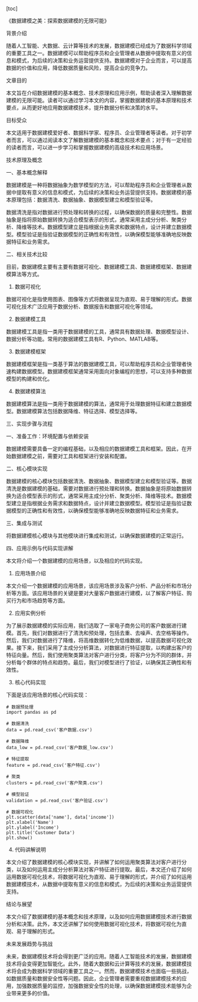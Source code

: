 
[toc]                    
                
                
《数据建模之美：探索数据建模的无限可能》

背景介绍

随着人工智能、大数据、云计算等技术的发展，数据建模已经成为了数据科学领域的重要工具之一。数据建模可以帮助程序员和企业管理者从数据中提取有意义的信息和模式，为后续的决策和业务运营提供支持。数据建模对于企业而言，可以提高数据的价值和应用，降低数据质量和风险，提高企业的竞争力。

文章目的

本文旨在介绍数据建模的基本概念、技术原理和应用示例，帮助读者深入理解数据建模的无限可能。读者可以通过学习本文的内容，掌握数据建模的基本原理和技术要点，从而更好地应用数据建模技术，提升数据分析和决策的水平。

目标受众

本文适用于数据建模爱好者、数据科学家、程序员、企业管理者等读者。对于初学者而言，可以通过阅读本文了解数据建模的基本概念和技术要点；对于有一定经验的读者而言，可以进一步学习和掌握数据建模的高级技术和应用场景。

技术原理及概念

一、基本概念解释

数据建模是一种将数据抽象为数学模型的方法，可以帮助程序员和企业管理者从数据中提取有意义的信息和模式，为后续的决策和业务运营提供支持。数据建模的基本原理包括：数据清洗、数据抽象、数据模型建立和模型验证等。

数据清洗是指对数据进行预处理和转换的过程，以确保数据的质量和完整性。数据抽象是指将原始数据转换为适合模型表示的形式，通常采用主成分分析、聚类分析、降维等技术。数据模型建立是指根据业务需求和数据特点，设计并建立数据模型。模型验证是指验证数据模型的正确性和有效性，以确保模型能够准确地反映数据特征和业务需求。

二、相关技术比较

目前，数据建模主要有主要有数据可视化、数据建模工具、数据建模框架、数据建模算法等方式。

1. 数据可视化

数据可视化是指使用图表、图像等方式将数据呈现为直观、易于理解的形式。数据可视化技术广泛应用于数据分析、数据报告和数据可视化等领域。

2. 数据建模工具

数据建模工具是指一类用于数据建模的工具，通常具有数据处理、数据模型设计、数据分析等功能。常用的数据建模工具有R、Python、MATLAB等。

3. 数据建模框架

数据建模框架是指一类基于算法的数据建模工具，可以帮助程序员和企业管理者快速构建数据模型。数据建模框架通常采用面向对象编程的思想，可以支持多种数据模型的构建和优化。

4. 数据建模算法

数据建模算法是指一类用于数据建模的算法，通常用于处理数据特征和建立数据模型。数据建模算法包括数据降维、特征选择、模型选择等。

三、实现步骤与流程

一、准备工作：环境配置与依赖安装

数据建模需要具备一定的编程基础，以及相应的数据建模工具和框架。因此，在开始数据建模之前，需要对工具和框架进行安装和配置。

二、核心模块实现

数据建模的核心模块包括数据清洗、数据抽象、数据模型建立和模型验证等。数据清洗是数据建模的基础，需要对数据进行预处理和转换。数据抽象是将原始数据转换为适合模型表示的形式，通常采用主成分分析、聚类分析、降维等技术。数据模型建立是指根据业务需求和数据特点，设计并建立数据模型。模型验证是指验证数据模型的正确性和有效性，以确保模型能够准确地反映数据特征和业务需求。

三、集成与测试

将数据建模核心模块与其他模块进行集成和测试，以确保数据建模的正常运行。

四、应用示例与代码实现讲解

本文将介绍一个数据建模的应用场景，以及相应的代码实现。

1. 应用场景介绍

本文介绍一个数据建模的应用场景，该应用场景涉及客户分析、产品分析和市场分析等方面。该应用场景的关键是要对大量客户数据进行建模，以了解客户特征、购买行为和市场趋势等方面。

2. 应用实例分析

为了展示数据建模的实际应用，我们选取了一家电子商务公司的客户数据进行建模。首先，我们对数据进行了清洗和预处理，包括去重、去噪声、去空格等操作。然后，我们对数据进行了降维，将高维数据转化为低维数据，以提高数据可视化效果。接下来，我们采用了主成分分析算法，对数据进行特征提取，以构建出客户的特征向量。然后，我们使用聚类算法对客户进行分类，将客户分为不同的群体，并分析每个群体的特点和趋势。最后，我们对模型进行了验证，以确保其正确性和有效性。

3. 核心代码实现

下面是该应用场景的核心代码实现：

```
# 数据预处理
import pandas as pd

# 数据清洗
data = pd.read_csv('客户数据.csv')

# 数据降维
data_low = pd.read_csv('客户数据_low.csv')

# 特征提取
feature = pd.read_csv('客户特征.csv')

# 聚类
clusters = pd.read_csv('客户聚类.csv')

# 模型验证
validation = pd.read_csv('客户验证.csv')

# 数据可视化
plt.scatter(data['name'], data['income'])
plt.xlabel('Name')
plt.ylabel('Income')
plt.title('Customer Data')
plt.show()
```

4. 代码讲解说明

本文介绍了数据建模的核心模块实现，并讲解了如何运用聚类算法对客户进行分类，以及如何运用主成分分析算法对客户特征进行提取。最后，本文还介绍了如何运用数据可视化技术，将数据可视化为直观、易于理解的形式，并介绍了如何运用数据建模技术，从数据中提取有意义的信息和模式，为后续的决策和业务运营提供支持。

结论与展望

本文介绍了数据建模的基本概念和技术原理，以及如何应用数据建模技术进行数据分析和决策。此外，本文还讲解了如何使用数据可视化技术，将数据可视化为直观、易于理解的形式。

未来发展趋势与挑战

未来，数据建模技术将会得到更广泛的应用。随着人工智能技术的发展，数据建模技术将会变得更加智能化。此外，随着大数据和云计算等技术的发展，数据建模技术将会成为数据科学领域的重要工具之一。然而，数据建模技术也面临一些挑战，如数据质量和数据安全性等问题。因此，企业管理者需要重视数据建模技术的应用，加强数据质量的监控，加强数据安全性的处理，以确保数据建模技术能够为企业带来更多的价值。

